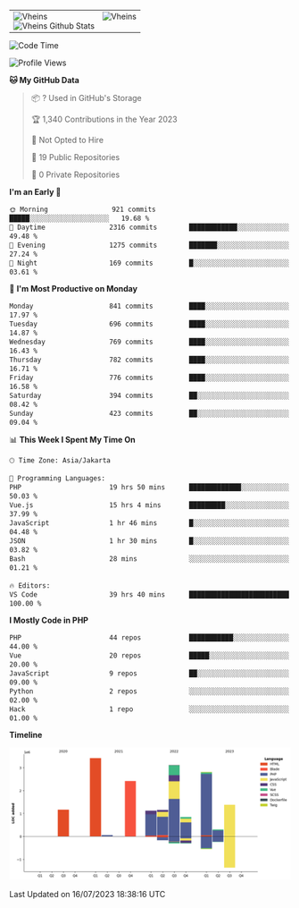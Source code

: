 <table>
  <tr>
    <td valign="top">
      <img src="https://github-readme-streak-stats.herokuapp.com/?user=Vheins&" alt="Vheins" /><br/>
      <img src="https://github-readme-stats.vercel.app/api?username=vheins&count_private=true&show_icons=true" alt="Vheins Github Stats">
    </td>
    <td valign="top">
      <img src="https://github-readme-stats.vercel.app/api/top-langs/?username=Vheins&count_private=true" alt="Vheins" /><br/>
    </td>
  </tr>
</table>

<!--START_SECTION:waka-->
![Code Time](http://img.shields.io/badge/Code%20Time-412%20hrs%2039%20mins-blue)

![Profile Views](http://img.shields.io/badge/Profile%20Views-0-blue)

**🐱 My GitHub Data** 

> 📦 ? Used in GitHub's Storage 
 > 
> 🏆 1,340 Contributions in the Year 2023
 > 
> 🚫 Not Opted to Hire
 > 
> 📜 19 Public Repositories 
 > 
> 🔑 0 Private Repositories 
 > 
**I'm an Early 🐤** 

```text
🌞 Morning                921 commits         █████░░░░░░░░░░░░░░░░░░░░   19.68 % 
🌆 Daytime                2316 commits        ████████████░░░░░░░░░░░░░   49.48 % 
🌃 Evening                1275 commits        ███████░░░░░░░░░░░░░░░░░░   27.24 % 
🌙 Night                  169 commits         █░░░░░░░░░░░░░░░░░░░░░░░░   03.61 % 
```
📅 **I'm Most Productive on Monday** 

```text
Monday                   841 commits         ████░░░░░░░░░░░░░░░░░░░░░   17.97 % 
Tuesday                  696 commits         ████░░░░░░░░░░░░░░░░░░░░░   14.87 % 
Wednesday                769 commits         ████░░░░░░░░░░░░░░░░░░░░░   16.43 % 
Thursday                 782 commits         ████░░░░░░░░░░░░░░░░░░░░░   16.71 % 
Friday                   776 commits         ████░░░░░░░░░░░░░░░░░░░░░   16.58 % 
Saturday                 394 commits         ██░░░░░░░░░░░░░░░░░░░░░░░   08.42 % 
Sunday                   423 commits         ██░░░░░░░░░░░░░░░░░░░░░░░   09.04 % 
```


📊 **This Week I Spent My Time On** 

```text
🕑︎ Time Zone: Asia/Jakarta

💬 Programming Languages: 
PHP                      19 hrs 50 mins      █████████████░░░░░░░░░░░░   50.03 % 
Vue.js                   15 hrs 4 mins       █████████░░░░░░░░░░░░░░░░   37.99 % 
JavaScript               1 hr 46 mins        █░░░░░░░░░░░░░░░░░░░░░░░░   04.48 % 
JSON                     1 hr 30 mins        █░░░░░░░░░░░░░░░░░░░░░░░░   03.82 % 
Bash                     28 mins             ░░░░░░░░░░░░░░░░░░░░░░░░░   01.21 % 

🔥 Editors: 
VS Code                  39 hrs 40 mins      █████████████████████████   100.00 % 
```

**I Mostly Code in PHP** 

```text
PHP                      44 repos            ███████████░░░░░░░░░░░░░░   44.00 % 
Vue                      20 repos            █████░░░░░░░░░░░░░░░░░░░░   20.00 % 
JavaScript               9 repos             ██░░░░░░░░░░░░░░░░░░░░░░░   09.00 % 
Python                   2 repos             ░░░░░░░░░░░░░░░░░░░░░░░░░   02.00 % 
Hack                     1 repo              ░░░░░░░░░░░░░░░░░░░░░░░░░   01.00 % 
```



**Timeline**

![Lines of Code chart](https://raw.githubusercontent.com/vheins/vheins/main/assets/bar_graph.png)


 Last Updated on 16/07/2023 18:38:16 UTC
<!--END_SECTION:waka-->
